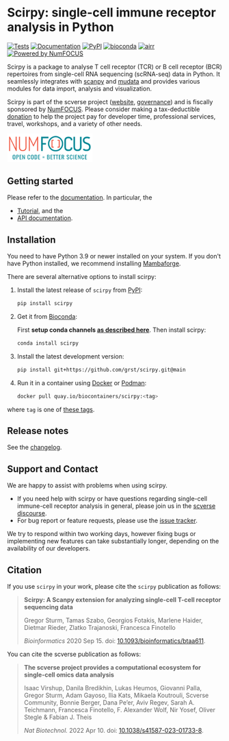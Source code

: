 # Scirpy: single-cell immune receptor analysis in Python

[![Tests][badge-tests]][link-tests]
[![Documentation][badge-docs]][link-docs]
[![PyPI][badge-pypi]][link-pypi]
[![bioconda][badge-bioconda]][link-bioconda]
[![airr][badge-airr]][link-airr]
[![Powered by NumFOCUS][badge-numfocus]][link-numfocus]

Scirpy is a package to analyse T cell receptor (TCR) or B cell receptor (BCR)
repertoires from single-cell RNA sequencing (scRNA-seq) data in Python.
It seamlessly integrates with [scanpy][] and [mudata][] and provides various modules for data import, analysis and visualization.

[//]: # "numfocus-fiscal-sponsor-attribution"

Scirpy is part of the scverse project ([website](https://scverse.org), [governance](https://scverse.org/about/roles)) and is fiscally sponsored by [NumFOCUS](https://numfocus.org/).
Please consider making a tax-deductible [donation](https://numfocus.org/donate-to-scverse) to help the project pay for developer time, professional services, travel, workshops, and a variety of other needs.

<a href="https://numfocus.org/project/scverse">
  <img
    src="https://raw.githubusercontent.com/numfocus/templates/master/images/numfocus-logo.png"
    width="200"
  >
</a>

[badge-tests]: https://img.shields.io/github/actions/workflow/status/grst/scirpy/test.yaml?branch=main
[link-tests]: https://github.com/scverse/scirpy/actions/workflows/test.yml
[badge-docs]: https://img.shields.io/readthedocs/scirpy
[badge-pypi]: https://img.shields.io/pypi/v/scirpy?logo=PyPI
[link-pypi]: https://pypi.org/project/scirpy/
[link-bioconda]: http://bioconda.github.io/recipes/scirpy/README.html
[badge-bioconda]: https://img.shields.io/badge/install%20with-bioconda-brightgreen.svg?style=flat
[badge-airr]: https://img.shields.io/static/v1?label=AIRR-C%20sw-tools%20v1&message=compliant&color=008AFF&labelColor=000000&style=flat
[link-airr]: https://docs.airr-community.org/en/stable/swtools/airr_swtools_standard.html
[scverse]: https://scverse.org
[scanpy]: https://scanpy.readthedocs.io/
[mudata]: https://github.com/scverse/mudata
[badge-numfocus]: https://img.shields.io/badge/powered%20by-NumFOCUS-orange.svg?style=flat&colorA=E1523D&colorB=007D8A
[link-numfocus]: http://numfocus.org

## Getting started

Please refer to the [documentation][link-docs]. In particular, the

-   [Tutorial][link-tutorial], and the
-   [API documentation][link-api].

## Installation

You need to have Python 3.9 or newer installed on your system. If you don't have
Python installed, we recommend installing [Mambaforge](https://github.com/conda-forge/miniforge#mambaforge).

There are several alternative options to install scirpy:

1. Install the latest release of `scirpy` from [PyPI](https://pypi.org/project/scirpy/):

    ```bash
    pip install scirpy
    ```

2. Get it from [Bioconda][link-bioconda]:

    First **setup conda channels [as described here](https://bioconda.github.io/#usage)**. Then install scirpy:

    ```bash
    conda install scirpy
    ```

3. Install the latest development version:

    ```bash
    pip install git+https://github.com/grst/scirpy.git@main
    ```

4. Run it in a container using [Docker][] or [Podman][]:

    ```bash
    docker pull quay.io/biocontainers/scirpy:<tag>
    ```

where `tag` is one of [these tags](https://quay.io/repository/biocontainers/scirpy?tab=tags).

## Release notes

See the [changelog][changelog].

## Support and Contact

We are happy to assist with problems when using scirpy.

-   If you need help with scirpy or have questions regarding single-cell immune-cell receptor analysis in general, please join us in the [scverse discourse][scverse-discourse].
-   For bug report or feature requests, please use the [issue tracker][issue-tracker].

We try to respond within two working days, however fixing bugs or implementing new features
can take substantially longer, depending on the availability of our developers.

## Citation

If you use `scirpy` in your work, please cite the `scirpy`
publication as follows:

> **Scirpy: A Scanpy extension for analyzing single-cell T-cell
> receptor sequencing data**
>
> Gregor Sturm, Tamas Szabo, Georgios Fotakis, Marlene Haider, Dietmar
> Rieder, Zlatko Trajanoski, Francesca Finotello
>
> _Bioinformatics_ 2020 Sep 15. doi:
> [10.1093/bioinformatics/btaa611](https://doi.org/10.1093/bioinformatics/btaa611).

You can cite the scverse publication as follows:

> **The scverse project provides a computational ecosystem for
> single-cell omics data analysis**
>
> Isaac Virshup, Danila Bredikhin, Lukas Heumos, Giovanni Palla, Gregor
> Sturm, Adam Gayoso, Ilia Kats, Mikaela Koutrouli, Scverse Community,
> Bonnie Berger, Dana Pe’er, Aviv Regev, Sarah A. Teichmann, Francesca
> Finotello, F. Alexander Wolf, Nir Yosef, Oliver Stegle & Fabian J.
> Theis
>
> _Nat Biotechnol._ 2022 Apr 10. doi:
> [10.1038/s41587-023-01733-8](https://doi.org/10.1038/s41587-023-01733-8).

[scverse-discourse]: https://discourse.scverse.org/
[issue-tracker]: https://github.com/grst/scirpy/issues
[changelog]: https://scirpy.readthedocs.io/latest/changelog.html
[link-docs]: https://scirpy.readthedocs.io
[link-api]: https://scirpy.readthedocs.io/latest/api.html
[link-tutorial]: https://scirpy.scverse.org/en/latest/tutorials.html
[Docker]: https://www.docker.com/
[Podman]: https://podman.io/
